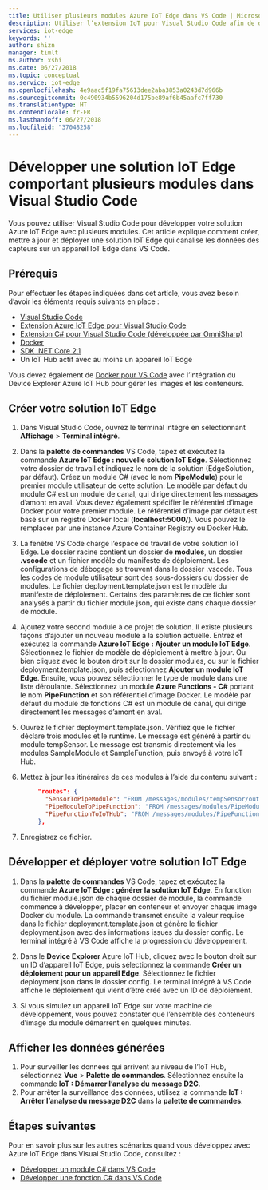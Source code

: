 ```yaml
---
title: Utiliser plusieurs modules Azure IoT Edge dans VS Code | Microsoft Docs
description: Utiliser l’extension IoT pour Visual Studio Code afin de développer plusieurs modules à la fois pour Azure IoT Edge
services: iot-edge
keywords: ''
author: shizn
manager: timlt
ms.author: xshi
ms.date: 06/27/2018
ms.topic: conceptual
ms.service: iot-edge
ms.openlocfilehash: 4e9aac5f19fa75613dee2aba3853a0243d7d966b
ms.sourcegitcommit: 0c490934b5596204d175be89af6b45aafc7ff730
ms.translationtype: HT
ms.contentlocale: fr-FR
ms.lasthandoff: 06/27/2018
ms.locfileid: "37048258"
---
```

# <a name="develop-an-iot-edge-solution-with-multiple-modules-in-visual-studio-code"></a>Développer une solution IoT Edge comportant plusieurs modules dans Visual Studio Code

Vous pouvez utiliser Visual Studio Code pour développer votre solution Azure IoT Edge avec plusieurs modules. Cet article explique comment créer, mettre à jour et déployer une solution IoT Edge qui canalise les données des capteurs sur un appareil IoT Edge dans VS Code. 

## <a name="prerequisites"></a>Prérequis

Pour effectuer les étapes indiquées dans cet article, vous avez besoin d’avoir les éléments requis suivants en place :

- [Visual Studio Code](https://code.visualstudio.com/)
- [Extension Azure IoT Edge pour Visual Studio Code](https://marketplace.visualstudio.com/items?itemName=vsciot-vscode.azure-iot-edge)
- [Extension C# pour Visual Studio Code (développée par OmniSharp)](https://marketplace.visualstudio.com/items?itemName=ms-vscode.csharp)
- [Docker](https://docs.docker.com/engine/installation/)
- [SDK .NET Core 2.1](https://www.microsoft.com/net/download)
- Un IoT Hub actif avec au moins un appareil IoT Edge

Vous devez également de [Docker pour VS Code](https://marketplace.visualstudio.com/items?itemName=PeterJausovec.vscode-docker) avec l’intégration du Device Explorer Azure IoT Hub pour gérer les images et les conteneurs.

## <a name="create-your-iot-edge-solution"></a>Créer votre solution IoT Edge

1. Dans Visual Studio Code, ouvrez le terminal intégré en sélectionnant **Affichage** > **Terminal intégré**. 

1. Dans la **palette de commandes** VS Code, tapez et exécutez la commande **Azure IoT Edge : nouvelle solution IoT Edge**. Sélectionnez votre dossier de travail et indiquez le nom de la solution (EdgeSolution, par défaut). Créez un module C# (avec le nom **PipeModule**) pour le premier module utilisateur de cette solution. Le modèle par défaut du module C# est un module de canal, qui dirige directement les messages d’amont en aval. Vous devez également spécifier le référentiel d’image Docker pour votre premier module. Le référentiel d’image par défaut est basé sur un registre Docker local (**localhost:5000/<first module name>**). Vous pouvez le remplacer par une instance Azure Container Registry ou Docker Hub. 

2. La fenêtre VS Code charge l’espace de travail de votre solution IoT Edge. Le dossier racine contient un dossier de **modules**, un dossier **.vscode** et un fichier modèle du manifeste de déploiement. Les configurations de débogage se trouvent dans le dossier .vscode. Tous les codes de module utilisateur sont des sous-dossiers du dossier de modules. Le fichier deployment.template.json est le modèle du manifeste de déploiement. Certains des paramètres de ce fichier sont analysés à partir du fichier module.json, qui existe dans chaque dossier de module.

3. Ajoutez votre second module à ce projet de solution. Il existe plusieurs façons d’ajouter un nouveau module à la solution actuelle. Entrez et exécutez la commande **Azure IoT Edge : Ajouter un module IoT Edge**. Sélectionnez le fichier de modèle de déploiement à mettre à jour. Ou bien cliquez avec le bouton droit sur le dossier modules, ou sur le fichier deployment.template.json, puis sélectionnez **Ajouter un module IoT Edge**. Ensuite, vous pouvez sélectionner le type de module dans une liste déroulante. Sélectionnez un module **Azure Functions - C#** portant le nom **PipeFunction** et son référentiel d’image Docker. Le modèle par défaut du module de fonctions C# est un module de canal, qui dirige directement les messages d’amont en aval.

4. Ouvrez le fichier deployment.template.json. Vérifiez que le fichier déclare trois modules et le runtime. Le message est généré à partir du module tempSensor. Le message est transmis directement via les modules SampleModule et SampleFunction, puis envoyé à votre IoT Hub. 

5. Mettez à jour les itinéraires de ces modules à l’aide du contenu suivant :

   ```json
        "routes": {
          "SensorToPipeModule": "FROM /messages/modules/tempSensor/outputs/temperatureOutput INTO BrokeredEndpoint(\"/modules/PipeModule/inputs/input1\")",
          "PipeModuleToPipeFunction": "FROM /messages/modules/PipeModule/outputs/output1 INTO BrokeredEndpoint(\"/modules/PipeFunction/inputs/input1\")",
          "PipeFunctionToIoTHub": "FROM /messages/modules/PipeFunction/outputs/output1 INTO $upstream"
        },
   ```

5. Enregistrez ce fichier.

## <a name="build-and-deploy-your-iot-edge-solution"></a>Développer et déployer votre solution IoT Edge

1. Dans la **palette de commandes** VS Code, tapez et exécutez la commande **Azure IoT Edge : générer la solution IoT Edge**. En fonction du fichier module.json de chaque dossier de module, la commande commence à développer, placer en conteneur et envoyer chaque image Docker du module. La commande transmet ensuite la valeur requise dans le fichier deployment.template.json et génère le fichier deployment.json avec des informations issues du dossier config. Le terminal intégré à VS Code affiche la progression du développement. 

2. Dans le **Device Explorer** Azure IoT Hub, cliquez avec le bouton droit sur un ID d’appareil IoT Edge, puis sélectionnez la commande **Créer un déploiement pour un appareil Edge**. Sélectionnez le fichier deployment.json dans le dossier config. Le terminal intégré à VS Code affiche le déploiement qui vient d’être créé avec un ID de déploiement.

3. Si vous simulez un appareil IoT Edge sur votre machine de développement, vous pouvez constater que l’ensemble des conteneurs d’image du module démarrent en quelques minutes.

## <a name="view-the-generated-data"></a>Afficher les données générées

1. Pour surveiller les données qui arrivent au niveau de l’IoT Hub, sélectionnez **Vue** > **Palette de commandes**. Sélectionnez ensuite la commande **IoT : Démarrer l’analyse du message D2C**. 
2. Pour arrêter la surveillance des données, utilisez la commande **IoT : Arrêter l’analyse du message D2C** dans la **palette de commandes**. 

## <a name="next-steps"></a>Étapes suivantes

Pour en savoir plus sur les autres scénarios quand vous développez avec Azure IoT Edge dans Visual Studio Code, consultez :

* [Développer un module C# dans VS Code](how-to-develop-csharp-module.md)
* [Développer une fonction C# dans VS Code](how-to-develop-csharp-function.md)

